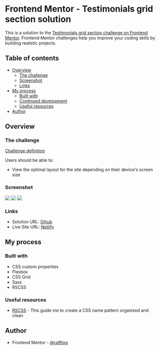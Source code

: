 # Frontend Mentor - Testimonials grid section solution

This is a solution to the [Testimonials grid section challenge on Frontend Mentor](https://www.frontendmentor.io/challenges/testimonials-grid-section-Nnw6J7Un7). Frontend Mentor challenges help you improve your coding skills by building realistic projects.

## Table of contents

- [Overview](#overview)
  - [The challenge](#the-challenge)
  - [Screenshot](#screenshot)
  - [Links](#links)
- [My process](#my-process)
  - [Built with](#built-with)
  - [Continued development](#continued-development)
  - [Useful resources](#useful-resources)
- [Author](#author)

## Overview

### The challenge

[Challenge definition](CHALLENGE.md)

Users should be able to:

- View the optimal layout for the site depending on their device's screen size

### Screenshot

![](./screenshots/desktop.jpg)
![](./screenshots/tablet.jpg)
![](./screenshots/mobile.jpg)

### Links

- Solution URL: [Gihub](https://github.com/ralph-challenges/testimonials-grid-section)
- Live Site URL: [Netlify](https://614230f63f23d0000757e1ed--cocky-rosalind-8bfc9a.netlify.app/)

## My process

### Built with

- CSS custom properties
- Flexbox
- CSS Grid
- Sass
- RSCSS

### Useful resources

- [RSCSS](https://rscss.io/) - This guide me to create a CSS name pattern organized and clean

## Author

- Frontend Mentor - [@ralfting](https://www.frontendmentor.io/profile/ralfting)

